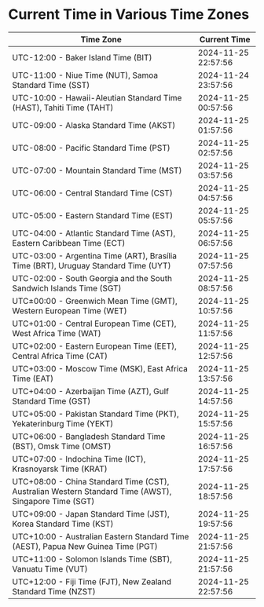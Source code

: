# Current Time in Various Time Zones

| Time Zone | Current Time |
|-----------|--------------|
| UTC-12:00 - Baker Island Time (BIT) | 2024-11-25 22:57:56 |
| UTC-11:00 - Niue Time (NUT), Samoa Standard Time (SST) | 2024-11-24 23:57:56 |
| UTC-10:00 - Hawaii-Aleutian Standard Time (HAST), Tahiti Time (TAHT) | 2024-11-25 00:57:56 |
| UTC-09:00 - Alaska Standard Time (AKST) | 2024-11-25 01:57:56 |
| UTC-08:00 - Pacific Standard Time (PST) | 2024-11-25 02:57:56 |
| UTC-07:00 - Mountain Standard Time (MST) | 2024-11-25 03:57:56 |
| UTC-06:00 - Central Standard Time (CST) | 2024-11-25 04:57:56 |
| UTC-05:00 - Eastern Standard Time (EST) | 2024-11-25 05:57:56 |
| UTC-04:00 - Atlantic Standard Time (AST), Eastern Caribbean Time (ECT) | 2024-11-25 06:57:56 |
| UTC-03:00 - Argentina Time (ART), Brasília Time (BRT), Uruguay Standard Time (UYT) | 2024-11-25 07:57:56 |
| UTC-02:00 - South Georgia and the South Sandwich Islands Time (SGT) | 2024-11-25 08:57:56 |
| UTC±00:00 - Greenwich Mean Time (GMT), Western European Time (WET) | 2024-11-25 10:57:56 |
| UTC+01:00 - Central European Time (CET), West Africa Time (WAT) | 2024-11-25 11:57:56 |
| UTC+02:00 - Eastern European Time (EET), Central Africa Time (CAT) | 2024-11-25 12:57:56 |
| UTC+03:00 - Moscow Time (MSK), East Africa Time (EAT) | 2024-11-25 13:57:56 |
| UTC+04:00 - Azerbaijan Time (AZT), Gulf Standard Time (GST) | 2024-11-25 14:57:56 |
| UTC+05:00 - Pakistan Standard Time (PKT), Yekaterinburg Time (YEKT) | 2024-11-25 15:57:56 |
| UTC+06:00 - Bangladesh Standard Time (BST), Omsk Time (OMST) | 2024-11-25 16:57:56 |
| UTC+07:00 - Indochina Time (ICT), Krasnoyarsk Time (KRAT) | 2024-11-25 17:57:56 |
| UTC+08:00 - China Standard Time (CST), Australian Western Standard Time (AWST), Singapore Time (SGT) | 2024-11-25 18:57:56 |
| UTC+09:00 - Japan Standard Time (JST), Korea Standard Time (KST) | 2024-11-25 19:57:56 |
| UTC+10:00 - Australian Eastern Standard Time (AEST), Papua New Guinea Time (PGT) | 2024-11-25 21:57:56 |
| UTC+11:00 - Solomon Islands Time (SBT), Vanuatu Time (VUT) | 2024-11-25 21:57:56 |
| UTC+12:00 - Fiji Time (FJT), New Zealand Standard Time (NZST) | 2024-11-25 22:57:56 |
